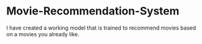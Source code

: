 # Movie-Recommendation-System
I have created a working model that is trained to recommend movies based on a movies you already like.


